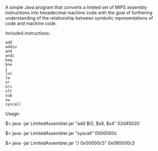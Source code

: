 A simple Java program that converts a limited set of MIPS assembly instructions into hexadecimal machine code with the goal of furthering understanding of the relationship between 
symbolic representations of code and machine code. 

Included instructions:

    add
    addiu
    and
    andi
    beq
    bne
    j
    lui
    lw
    or
    ori
    slt
    sub
    sw
    syscall

Usage: 

$> java -jar LimitedAssembler.jar "add $t2, $s6, $s4"
02d45020

$> java -jar LimitedAssembler.jar "syscall"
0000000c

$> java -jar LimitedAssembler.jar "J 0x00000c5"
0x080000c5
